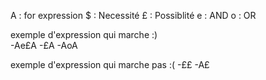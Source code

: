 A : for expression 
$ : Necessité
£ : Possiblité
e : AND
o : OR

exemple d'expression qui marche     :)   
-Ae£A
-£A
-AoA

exemple d'expression qui marche pas :(
-££
-A£
